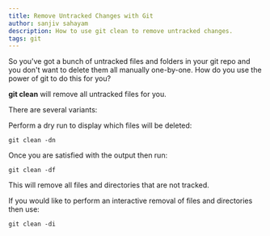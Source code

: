 ```yaml
---
title: Remove Untracked Changes with Git
author: sanjiv sahayam
description: How to use git clean to remove untracked changes.
tags: git
---
```


So you've got a bunch of untracked files and folders in your git repo and you don't want to delete them all manually one-by-one. How do you use the power of git to do this for you?

__git clean__ will remove all untracked files for you.

There are several variants:

Perform a dry run to display which files will be deleted:

```git clean -dn```

Once you are satisfied with the output then run:

```git clean -df```

This will remove all files and directories that are not tracked.

If you would like to perform an interactive removal of files and directories then use:

```git clean -di```
